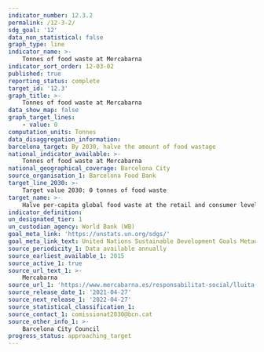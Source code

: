 ```yaml
---
indicator_number: 12.3.2
permalink: /12-3-2/
sdg_goal: '12'
data_non_statistical: false
graph_type: line
indicator_name: >-
    Tonnes of food waste at Mercabarna
indicator_sort_order: 12-03-02
published: true
reporting_status: complete
target_id: '12.3'
graph_title: >-
    Tonnes of food waste at Mercabarna
data_show_map: false
graph_target_lines:
    - value: 0
computation_units: Tonnes
data_disaggregation_information:
barcelona_target: By 2030, halve the amount of food wastage
national_indicator_available: >-
    Tonnes of food waste at Mercabarna
national_geographical_coverage: Barcelona City
source_organisation_1: Barcelona Food Bank
target_line_2030: >-
    Target value 2030: 0 tonnes of food waste
target_name: >-
    Halve per-capita global food waste at the retail and consumer levels and reduce food losses along production and supply chains, including post-harvest losses
indicator_definition:
un_designated_tier: 1
un_custodian_agency: World Bank (WB)
goal_meta_link: 'https://unstats.un.org/sdgs/'
goal_meta_link_text: United Nations Sustainable Development Goals Metadata (pdf 894kB)
source_periodicity_1: Data available annually
source_earliest_available_1: 2015
source_active_1: true
source_url_text_1: >-
    Mercabarna
source_url_1: 'https://www.mercabarna.es/responsabilitat-social/lluita-contra-el-malbaratament/'
source_release_date_1: '2021-04-27'
source_next_release_1: '2022-04-27'
source_statistical_classification_1: 
source_contact_1: comissionat2030@bcn.cat
source_other_info_1: >-
    Barcelona City Council
progress_status: approaching_target
---
```

